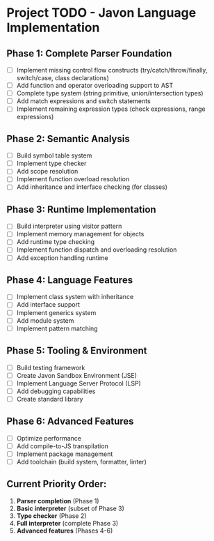 
# Project TODO - Javon Language Implementation

## Phase 1: Complete Parser Foundation
- [ ] Implement missing control flow constructs (try/catch/throw/finally, switch/case, class declarations)
- [ ] Add function and operator overloading support to AST
- [ ] Complete type system (string primitive, union/intersection types)
- [ ] Add match expressions and switch statements
- [ ] Implement remaining expression types (check expressions, range expressions)

## Phase 2: Semantic Analysis
- [ ] Build symbol table system
- [ ] Implement type checker
- [ ] Add scope resolution
- [ ] Implement function overload resolution
- [ ] Add inheritance and interface checking (for classes)

## Phase 3: Runtime Implementation
- [ ] Build interpreter using visitor pattern
- [ ] Implement memory management for objects
- [ ] Add runtime type checking
- [ ] Implement function dispatch and overloading resolution
- [ ] Add exception handling runtime

## Phase 4: Language Features
- [ ] Implement class system with inheritance
- [ ] Add interface support
- [ ] Implement generics system
- [ ] Add module system
- [ ] Implement pattern matching

## Phase 5: Tooling & Environment
- [ ] Build testing framework
- [ ] Create Javon Sandbox Environment (JSE)
- [ ] Implement Language Server Protocol (LSP)
- [ ] Add debugging capabilities
- [ ] Create standard library

## Phase 6: Advanced Features
- [ ] Optimize performance
- [ ] Add compile-to-JS transpilation
- [ ] Implement package management
- [ ] Add toolchain (build system, formatter, linter)

## Current Priority Order:
1. **Parser completion** (Phase 1)
2. **Basic interpreter** (subset of Phase 3)
3. **Type checker** (Phase 2) 
4. **Full interpreter** (complete Phase 3)
5. **Advanced features** (Phases 4-6)
